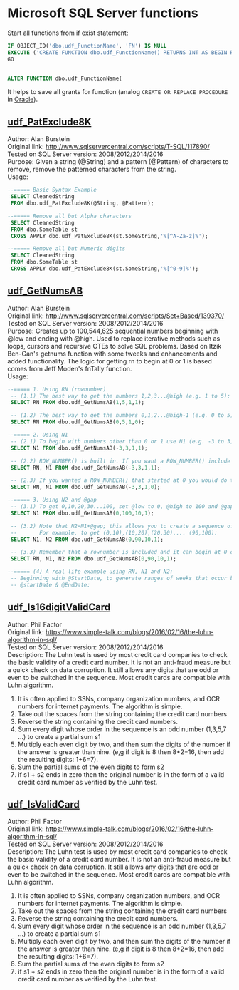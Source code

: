 # Microsoft SQL Server functions
Start all functions from if exist statement:
```sql
IF OBJECT_ID('dbo.udf_FunctionName', 'FN') IS NULL
EXECUTE ('CREATE FUNCTION dbo.udf_FunctionName() RETURNS INT AS BEGIN RETURN 1 END;');
GO


ALTER FUNCTION dbo.udf_FunctionName(
```

It helps to save all grants for function (analog `CREATE OR REPLACE PROCEDURE` in [Oracle](http://docs.oracle.com/cd/B19306_01/server.102/b14200/statements_6009.htm 'Offical Oracle Documentation')).


## [udf_PatExclude8K](udf_PatExclude8K.sql)
Author: Alan Burstein<br/>
Original link: http://www.sqlservercentral.com/scripts/T-SQL/117890/<br />
Tested on SQL Server version: 2008/2012/2014/2016<br />
Purpose: Given a string (@String) and a pattern (@Pattern) of characters to remove, remove the patterned characters from the string.<br />
Usage:
```sql
--===== Basic Syntax Example
 SELECT CleanedString 
 FROM dbo.udf_PatExclude8K(@String, @Pattern);

--===== Remove all but Alpha characters
 SELECT CleanedString
 FROM dbo.SomeTable st
 CROSS APPLY dbo.udf_PatExclude8K(st.SomeString,'%[^A-Za-z]%');

--===== Remove all but Numeric digits
 SELECT CleanedString
 FROM dbo.SomeTable st
 CROSS APPLY dbo.udf_PatExclude8K(st.SomeString,'%[^0-9]%');
```


## [udf_GetNumsAB](udf_GetNumsAB.sql)
Author: Alan Burstein<br/>
Original link: http://www.sqlservercentral.com/scripts/Set+Based/139370/<br />
Tested on SQL Server version: 2008/2012/2014/2016<br />
Purpose: Creates up to 100,544,625 sequential numbers beginning with @low and ending with @high. Used to replace iterative methods such as loops, cursors and recursive CTEs to solve SQL problems. Based on Itzik Ben-Gan's getnums function with some tweeks and enhancements and added functionality. The logic for getting rn to begin at 0 or 1 is based comes from Jeff Moden's fnTally function.<br />
Usage:
```sql
--===== 1. Using RN (rownumber)
 -- (1.1) The best way to get the numbers 1,2,3...@high (e.g. 1 to 5):
 SELECT RN FROM dbo.udf_GetNumsAB(1,5,1,1);

 -- (1.2) The best way to get the numbers 0,1,2...@high-1 (e.g. 0 to 5):
 SELECT RN FROM dbo.udf_GetNumsAB(0,5,1,0);

--===== 2. Using N1
 -- (2.1) To begin with numbers other than 0 or 1 use N1 (e.g. -3 to 3):
 SELECT N1 FROM dbo.udf_GetNumsAB(-3,3,1,1);

 -- (2.2) ROW_NUMBER() is built in. If you want a ROW_NUMBER() include RN:
 SELECT RN, N1 FROM dbo.udf_GetNumsAB(-3,3,1,1);

 -- (2.3) If you wanted a ROW_NUMBER() that started at 0 you would do this:
 SELECT RN, N1 FROM dbo.udf_GetNumsAB(-3,3,1,0);

--===== 3. Using N2 and @gap
 -- (3.1) To get 0,10,20,30...100, set @low to 0, @high to 100 and @gap to 10:
 SELECT N1 FROM dbo.udf_GetNumsAB(0,100,10,1);

 -- (3.2) Note that N2=N1+@gap; this allows you to create a sequence of ranges.
 --       For example, to get (0,10),(10,20),(20,30).... (90,100):
 SELECT N1, N2 FROM dbo.udf_GetNumsAB(0,90,10,1);

 -- (3.3) Remember that a rownumber is included and it can begin at 0 or 1:
 SELECT RN, N1, N2 FROM dbo.udf_GetNumsAB(0,90,10,1);

--===== (4) A real life example using RN, N1 and N2:
 -- Beginning with @StartDate, to generate ranges of weeks that occur between 
 -- @startDate & @EndDate:
```


## [udf_Is16digitValidCard](udf_Is16digitValidCard.sql)
Author: Phil Factor<br/>
Original link: https://www.simple-talk.com/blogs/2016/02/16/the-luhn-algorithm-in-sql/<br />
Tested on SQL Server version: 2008/2012/2014/2016<br />
Description: The Luhn test is used by most credit card companies to check the basic validity of a credit card number. It is not an anti-fraud measure but a quick check on data corruption. It still allows any digits that are odd or even to be switched in the sequence. Most credit cards are compatible with Luhn algorithm.
1. It is often applied to SSNs, company organization numbers, and OCR numbers for internet payments. The algorithm is simple.
2. Take out the spaces from the string containing the credit card numbers
3. Reverse the string containing the credit card numbers.
4. Sum every digit whose order in the sequence is an odd number (1,3,5,7 …) to create a partial sum s1
5. Multiply each even digit by two, and then sum the digits of the number if the answer is greater than nine. (e,g if digit is 8 then 8*2=16, then add the resulting digits: 1+6=7).
6. Sum the partial sums of the even digits to form s2
7. if s1 + s2 ends in zero then the original number is in the form of a valid credit card number as verified by the Luhn test.


## [udf_IsValidCard](udf_IsValidCard.sql)
Author: Phil Factor<br/>
Original link: https://www.simple-talk.com/blogs/2016/02/16/the-luhn-algorithm-in-sql/<br />
Tested on SQL Server version: 2008/2012/2014/2016<br />
Description: The Luhn test is used by most credit card companies to check the basic validity of a credit card number. It is not an anti-fraud measure but a quick check on data corruption. It still allows any digits that are odd or even to be switched in the sequence. Most credit cards are compatible with Luhn algorithm.
1. It is often applied to SSNs, company organization numbers, and OCR numbers for internet payments. The algorithm is simple.
2. Take out the spaces from the string containing the credit card numbers
3. Reverse the string containing the credit card numbers.
4. Sum every digit whose order in the sequence is an odd number (1,3,5,7 …) to create a partial sum s1
5. Multiply each even digit by two, and then sum the digits of the number if the answer is greater than nine. (e,g if digit is 8 then 8*2=16, then add the resulting digits: 1+6=7).
6. Sum the partial sums of the even digits to form s2
7. if s1 + s2 ends in zero then the original number is in the form of a valid credit card number as verified by the Luhn test.
